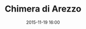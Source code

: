---
title: Chimera di Arezzo
layout: post
date: 2015-11-19 16:00
numero: 75
image: 75_chimera_arezzo.png
thumb: 75_chimera_arezzo.svg

wiki: https://it.wikipedia.org/wiki/Chimera_di_Arezzo
source: https://commons.wikimedia.org/wiki/File:Chimera_of_Arezzo3.jpg
source-name: Wikimedia Commons

museum-link: http://www.archeotoscana.beniculturali.it/
museum-name: nel Museo archeologico nazionale di Firenze

frame-osm: '<iframe width="100%" height="350" frameborder="0" scrolling="no" marginheight="0" marginwidth="0" src="http://www.openstreetmap.org/export/embed.html?bbox=11.237812042236328%2C43.765143524274066%2C11.286692619323729%2C43.787547015847224&amp;layer=mapnik&amp;marker=43.77633082584541%2C11.262273788452148" style="border: 1px solid black"></iframe><br/><small><a href="http://www.openstreetmap.org/?mlat=43.7763&amp;mlon=11.2623#map=15/43.7763/11.2623">Visualizza mappa ingrandita</a></small>'

autore: luca corsato
social-autore: https://twitter.com/lucacorsato
social-idea: https://twitter.com/domenica_pate
idea: Domenica Pate
tags:
- animale
- id. Pate
- Museo archeologico nazionale di Firenze
---